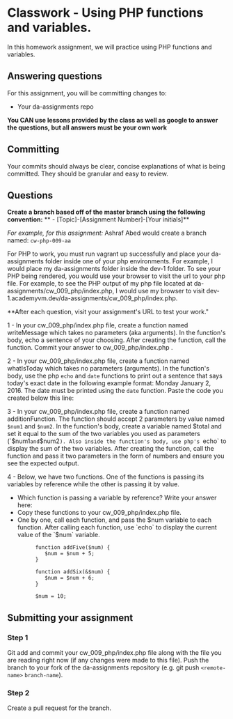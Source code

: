 # Classwork - Using PHP functions and variables.
In this homework assignment, we will practice using PHP functions and variables.

## Answering questions
For this assignment, you will be committing changes to:
- Your da-assignments repo

**You CAN use lessons provided by the class as well as google to answer the questions, but all answers must be your own work**

## Committing
Your commits should always be clear, concise explanations of what is being committed. They should be granular and easy to review.

## Questions
**Create a branch based off of the master branch using the following convention:**
** - [Topic]-[Assignment Number]-[Your initials]**

*For example, for this assignment:*
Ashraf Abed would create a branch named: ```cw-php-009-aa```

For PHP to work, you must run vagrant up successfully and place your da-assignments folder inside one of your php environments. For example, I would place my da-assignments folder inside the dev-1 folder. To see your PHP being rendered, you would use your browser to visit the url to your php file. For example, to see the PHP output of my php file located at da-assignments/cw_009_php/index.php, I would use my browser to visit dev-1.academyvm.dev/da-assignments/cw_009_php/index.php.

**After each question, visit your assignment's URL to test your work."

1 - In your cw_009_php/index.php file, create a function named writeMessage which takes no parameters (aka arguments). In the function's body, echo a sentence of your choosing. After creating the function, call the function. Commit your answer to cw_009_php/index.php .


2 - In your cw_009_php/index.php file, create a function named whatIsToday which takes no parameters (arguments). In the function's body, use the php `echo` and `date` functions to print out a sentence that says today's exact date in the following example format: Monday January 2, 2016. The date must be printed using the `date` function. Paste the code you created below this line:


3 - In your cw_009_php/index.php file, create a function named additionFunction. The function should accept 2 parameters by value named `$num1` and `$num2`. In the function's body, create a variable named $total and set it equal to the sum of the two variables you used as parameters (`$num1` and `$num2`). Also inside the function's body, use php's `echo` to display the sum of the two variables. After creating the function, call the function and pass it two parameters in the form of numbers and ensure you see the expected output.


4 - Below, we have two functions. One of the functions is passing its variables by reference while the other is passing it by value.
 - Which function is passing a variable by reference? Write your answer here: 
 - Copy these functions to your cw_009_php/index.php file.
 - One by one, call each function, and pass the $num variable to each function. After calling each function, use `echo` to display the current value of the `$num` variable.

```
         function addFive($num) {
            $num = $num + 5;
         }

         function addSix(&$num) {
            $num = $num + 6;
         }

         $num = 10;
```

## Submitting your assignment
### Step 1
Git add and commit your cw_009_php/index.php file along with the file you are reading right now (if any changes were made to this file). Push the branch to your fork of the da-assignments repository (e.g. git push `<remote-name>` `branch-name`).

### Step 2
Create a pull request for the branch.
